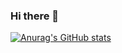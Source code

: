 ### Hi there 👋

[![Anurag's GitHub stats](https://github-readme-stats.vercel.app/api?username=santiagoMoreno73&show_icons=true&theme=tokyonight)](https://github.com/santiagoMoreno73/github-readme-stats)
